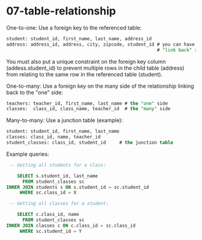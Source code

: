 # 07-table-relationship

One-to-one: Use a foreign key to the referenced table:

```sql
student: student_id, first_name, last_name, address_id
address: address_id, address, city, zipcode, student_id # you can have a
                                                        # "link back" if you need
```

You must also put a unique constraint on the foreign key column (addess.student_id) to prevent multiple rows in the child table (address) 
from relating to the same row in the referenced table (student).

One-to-many: Use a foreign key on the many side of the relationship linking back to the "one" side:

```sql
teachers: teacher_id, first_name, last_name # the "one" side
classes:  class_id, class_name, teacher_id  # the "many" side
```

Many-to-many: Use a junction table (example):

```sql
student: student_id, first_name, last_name
classes: class_id, name, teacher_id
student_classes: class_id, student_id     # the junction table
```

Example queries:

```sql
 -- Getting all students for a class:

    SELECT s.student_id, last_name
      FROM student_classes sc 
INNER JOIN students s ON s.student_id = sc.student_id
     WHERE sc.class_id = X

 -- Getting all classes for a student: 

    SELECT c.class_id, name
      FROM student_classes sc 
INNER JOIN classes c ON c.class_id = sc.class_id
     WHERE sc.student_id = Y
```
